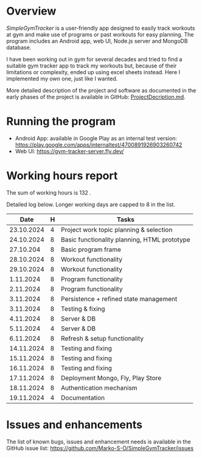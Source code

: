 # Overview

*SimpleGymTracker* is a user-friendly app designed to easily track workouts at gym and make use of programs or past workouts for easy planning. The program includes an Android app, web UI, Node.js server and MongoDB database.

I have been working out in gym for several decades and tried to find a suitable gym tracker app to track my workouts but, because of their limitations or complexity, ended up using excel sheets instead. Here I implemented my own one, just like I wanted.

More detailed description of the project and software as documented in the early phases of the project is available in GitHub: [ProjectDecription.md](https://github.com/Marko-S-O/SimpleGymTracker/blob/main/ProjectDescription.md).

# Running the program

-   Android App: available in Google Play as an internal test version: <https://play.google.com/apps/internaltest/4700891926903260742>
-   Web UI: https://gym-tracker-server.fly.dev/

# Working hours report

The sum of working hours is 132 *.*

Detailed log below. Longer working days are capped to 8 in the list.

| **Date**   | **H** | **Tasks**                                    |
|------------|-------|----------------------------------------------|
| 23.10.2024 | 4     | Project work topic planning & selection      |
| 24.10.2024 | 8     | Basic functionality planning, HTML prototype |
| 27.10.204  | 8     | Basic program frame                          |
| 28.10.2024 | 8     | Workout functionality                        |
| 29.10.2024 | 8     | Workout functionality                        |
| 1.11.2024  | 8     | Program functionality                        |
| 2.11.2024  | 8     | Program functionality                        |
| 3.11.2024  | 8     | Persistence + refined state management       |
| 3.11.2024  | 8     | Testing & fixing                             |
| 4.11.2024  | 8     | Server & DB                                  |
| 5.11.2024  | 4     | Server & DB                                  |
| 6.11.2024  | 8     | Refresh & setup functionality                |
| 14.11.2024 | 8     | Testing and fixing                           |
| 15.11.2024 | 8     | Testing and fixing                           |
| 16.11.2024 | 8     | Testing and fixing                           |
| 17.11.2024 | 8     | Deployment Mongo, Fly, Play Store            |
| 18.11.2024 | 8     | Authentication mechanism                     |
| 19.11.2024 | 4     | Documentation                                |

# Issues and enhancements

The list of known bugs, issues and enhancement needs is available in the GitHub issue list: <https://github.com/Marko-S-O/SimpleGymTracker/issues>
